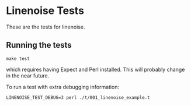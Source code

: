 # Linenoise Tests

These are the tests for linenoise.

## Running the tests

    make test

which requires having Expect and Perl installed. This will probably change in the near future.

To run a test with extra debugging information:

    LINENOISE_TEST_DEBUG=3 perl ./t/001_linenoise_example.t

